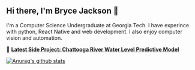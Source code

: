 ## Hi there, I'm Bryce Jackson 👋

I'm a Computer Science Undergraduate at Georgia Tech. I have experince with python, React Native and web development. I also enjoy computer vision and automation. 

🚀 **[Latest Side Project: Chattooga River Water Level Predictive Model](https://github.com/teenageknight/water-level-predictive-model)**<br/>

[![Anurag's github stats](https://github-readme-stats.vercel.app/api?username=teenageknight&count_private=true&show_icons=true&hide=contribs,issues&theme=radical)](https://github.com/anuraghazra/github-readme-stats)


